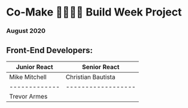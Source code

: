 # Co-Make 👨‍👩‍👧‍👦 Build Week Project

### August 2020

## Front-End Developers:

| Junior React  | Senior React       |
| ------------- | ------------------ |
| Mike Mitchell | Christian Bautista |
| ------------- | ------------------ |
| Trevor Armes  |
